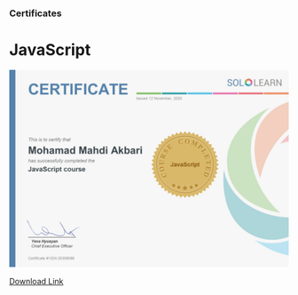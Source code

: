 ### Certificates
# JavaScript

<img src="cert-akbari.jpg">

[Download Link](https://www.sololearn.com/Certificate/1024-20308086/pdf/?mode=download)
